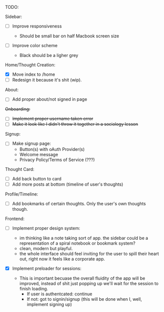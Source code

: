 TODO:

Sidebar:

- [ ] Improve responsiveness

  - Should be small bar on half Macbook screen size

- [ ] Improve color scheme

  - Black should be a ligher grey

Home/Thought Creation:

- [x] Move index to /home 
- [ ] Redesign it because it's shit (wip).

About:

- [ ] Add proper about/not signed in page

~~Onboarding:~~

- [ ] ~~Implement proper username taken error~~
- [ ] ~~Make it look like I didn't throw it together in a sociology lesson~~

Signup:

- [ ] Make signup page:
  - Button(s) with oAuth Provider(s)
  - Welcome message
  - Privacy Policy/Terms of Service (???)

Thought Card:

- [ ] Add back button to card
- [ ] Add more posts at bottom (timeline of user's thoughts)

Profile/Timeline:

- [ ] Add bookmarks of certain thoughts. Only the user's own thoughts though.

Frontend:

- [ ] Implement proper design system:

  - im thinking like a note taking sort of app. the sidebar could be a representation of a spiral notebook or bookmark system?
  - clean, modern but playful.
  - the whole interface should feel inviting for the user to spill their heart out, right now it feels like a corporate app.

- [x] Implement preloader for sessions:
  - This is important becuase the overall fluidity of the app will be improved, instead of shit just popping up we'll wait for the session to finish loading.
    - If user is authentcated: continue
    - If not: got to signin/signup (this will be done when I, well, implement signing up)
